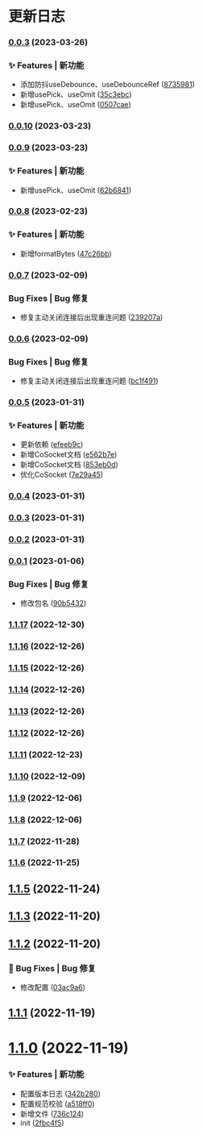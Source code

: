 # 更新日志 


### [0.0.3](https://github.com/C1320/co-utils/compare/v0.0.10...v0.0.3) (2023-03-26)


### ✨ Features | 新功能

* 添加防抖useDebounce、useDebounceRef ([8735981](https://github.com/C1320/co-utils/commit/873598184d808aadcbaa11b49e362d3877aae736))
* 新增usePick、useOmit ([35c3ebc](https://github.com/C1320/co-utils/commit/35c3ebc337de35571d41ec4ed29ed96e5d59fa81))
* 新增usePick、useOmit ([0507cae](https://github.com/C1320/co-utils/commit/0507caea9f91afba604474fca858fbde24dac71a))

### [0.0.10](https://github.com/C1320/co-utils/compare/v0.0.9...v0.0.10) (2023-03-23)

### [0.0.9](https://github.com/C1320/co-utils/compare/v0.0.8...v0.0.9) (2023-03-23)


### ✨ Features | 新功能

* 新增usePick、useOmit ([62b6841](https://github.com/C1320/co-utils/commit/62b6841930478349d6c38054ead2648d12866458))

### [0.0.8](https://github.com/C1320/co-utils/compare/v0.0.7...v0.0.8) (2023-02-23)


### ✨ Features | 新功能

* 新增formatBytes ([47c26bb](https://github.com/C1320/co-utils/commit/47c26bb7ee2b09bb555befbdd1da972030037876))

### [0.0.7](https://github.com/C1320/co-utils/compare/v0.0.6...v0.0.7) (2023-02-09)


###   Bug Fixes | Bug 修复

* 修复主动关闭连接后出现重连问题 ([239207a](https://github.com/C1320/co-utils/commit/239207a8f2c080b68d04a0d5cc9fcc9797a42311))

### [0.0.6](https://github.com/C1320/co-utils/compare/v0.0.5...v0.0.6) (2023-02-09)


###   Bug Fixes | Bug 修复

* 修复主动关闭连接后出现重连问题 ([bc1f491](https://github.com/C1320/co-utils/commit/bc1f4915b9e3925c350deb51ac9cd44829e720db))

### [0.0.5](https://github.com/C1320/co-utils/compare/v0.0.4...v0.0.5) (2023-01-31)


### ✨ Features | 新功能

* 更新依赖 ([efeeb9c](https://github.com/C1320/co-utils/commit/efeeb9c49212db2c43092c6d5a19a312a24363a0))
* 新增CoSocket文档 ([e562b7e](https://github.com/C1320/co-utils/commit/e562b7ec2adc82799939b9d3134a988e4c7e48c1))
* 新增CoSocket文档 ([853eb0d](https://github.com/C1320/co-utils/commit/853eb0d2d297d892ed8c44d1a2bda49479cb15af))
* 优化CoSocket ([7e29a45](https://github.com/C1320/co-utils/commit/7e29a45808cb8a9ee3ab10f2ba4e7303a95a3ad9))

### [0.0.4](https://github.com/C1320/co-utils/compare/v0.0.3...v0.0.4) (2023-01-31)

### [0.0.3](https://github.com/C1320/co-utils/compare/v0.0.2...v0.0.3) (2023-01-31)

### [0.0.2](https://github.com/C1320/co-utils/compare/v0.0.1...v0.0.2) (2023-01-31)

### [0.0.1](https://github.com/C1320/co-utils/compare/v1.1.17...v0.0.1) (2023-01-06)


###   Bug Fixes | Bug 修复

* 修改包名 ([90b5432](https://github.com/C1320/co-utils/commit/90b54322daffe8dbdef95a67b017cf421d4c6618))

### [1.1.17](https://github.com/C1320/co-utils/compare/v1.1.16...v1.1.17) (2022-12-30)

### [1.1.16](https://github.com/C1320/co-utils/compare/v1.1.15...v1.1.16) (2022-12-26)

### [1.1.15](https://github.com/C1320/co-utils/compare/v1.1.14...v1.1.15) (2022-12-26)

### [1.1.14](https://github.com/C1320/co-utils/compare/v1.1.13...v1.1.14) (2022-12-26)

### [1.1.13](https://github.com/C1320/co-utils/compare/v1.1.12...v1.1.13) (2022-12-26)

### [1.1.12](https://github.com/C1320/co-utils/compare/v1.1.11...v1.1.12) (2022-12-26)

### [1.1.11](https://github.com/C1320/co-utils/compare/v1.1.10...v1.1.11) (2022-12-23)

### [1.1.10](https://github.com/C1320/co-utils/compare/v1.1.9...v1.1.10) (2022-12-09)

### [1.1.9](https://github.com/C1320/co-utils/compare/v1.1.8...v1.1.9) (2022-12-06)

### [1.1.8](https://github.com/C1320/co-utils/compare/v1.1.7...v1.1.8) (2022-12-06)

### [1.1.7](https://github.com/C1320/co-utils/compare/v1.1.6...v1.1.7) (2022-11-28)

### [1.1.6](https://github.com/C1320/co-utils/compare/v1.1.5...v1.1.6) (2022-11-25)

## [1.1.5](https://github.com/C1320/co-utils/compare/v1.1.3...v1.1.5) (2022-11-24)



## [1.1.3](https://github.com/C1320/co-utils/compare/v1.1.2...v1.1.3) (2022-11-20)



## [1.1.2](https://github.com/C1320/co-utils/compare/v1.1.1...v1.1.2) (2022-11-20)


### 🐛 Bug Fixes | Bug 修复

* 修改配置 ([03ac9a6](https://github.com/C1320/co-utils/commit/03ac9a6))



## [1.1.1](https://github.com/C1320/co-utils/compare/v1.1.0...v1.1.1) (2022-11-19)



# [1.1.0](https://github.com/C1320/co-utils/compare/2fbc4f5...v1.1.0) (2022-11-19)


### ✨ Features | 新功能

* 配置版本日志 ([342b280](https://github.com/C1320/co-utils/commit/342b280))
* 配置规范校验 ([a518ff0](https://github.com/C1320/co-utils/commit/a518ff0))
* 新增文件 ([736c124](https://github.com/C1320/co-utils/commit/736c124))
* init ([2fbc4f5](https://github.com/C1320/co-utils/commit/2fbc4f5))
